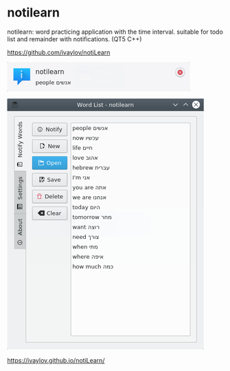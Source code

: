 # notilearn
notilearn: word practicing application with the time interval. suitable for todo list and remainder with notifications. (QT5 C++) 

https://github.com/ivaylov/notiLearn

![Alt text](https://github.com/ivaylov/notiLearn/blob/master/notilearn/notification.png?raw=true "notification")

![Alt text](https://github.com/ivaylov/notiLearn/blob/master/notilearn/notilearn.png?raw=true "notilearn")

https://ivaylov.github.io/notiLearn/
